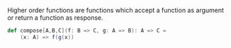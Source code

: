 Higher order functions are functions which accept a function as argument or return a function as response.

```scala
def compose[A,B,C](f: B => C, g: A => B): A => C =
    (x: A) => f(g(x))
```
